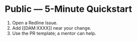 # Public — 5-Minute Quickstart
1) Open a Redline Issue.
2) Add [[DAM:XXXX]] near your change.
3) Use the PR template; a mentor can help.
